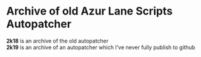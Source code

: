 # Archive of old Azur Lane Scripts Autopatcher
**2k18** is an archive of the old autopatcher\
**2k19** is an archive of an autopatcher which I've never fully publish to github